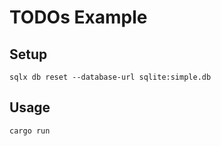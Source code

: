 # TODOs Example

## Setup

```
sqlx db reset --database-url sqlite:simple.db
```

## Usage

```
cargo run
```
